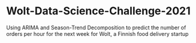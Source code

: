 # Wolt-Data-Science-Challenge-2021
Using ARIMA and Season-Trend Decomposition to predict the number of orders per hour for the next week for Wolt, a Finnish food delivery startup
